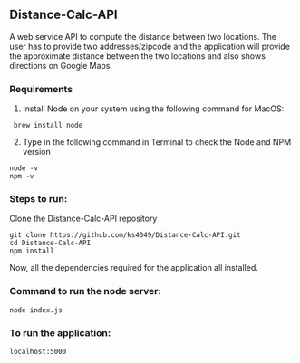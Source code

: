 ## Distance-Calc-API
A web service API to compute the distance between two locations.
The user has to provide two addresses/zipcode and the application will provide the approximate distance between the two locations and also shows directions on Google Maps.

### Requirements
1. Install Node on your system using the following command for MacOS:
  ```
   brew install node
  ```
2. Type in the following command in Terminal to check the Node and NPM version
  ```
  node -v
  npm -v
  ```

### Steps to run:
Clone the Distance-Calc-API repository
  ```
  git clone https://github.com/ks4049/Distance-Calc-API.git
  cd Distance-Calc-API
  npm install 
  ```
  Now, all the dependencies required for the application all installed.
 
  ### Command to run the node server:
  ```
  node index.js
  
  ```
  ### To run the application:
  ```
  localhost:5000
  ```
